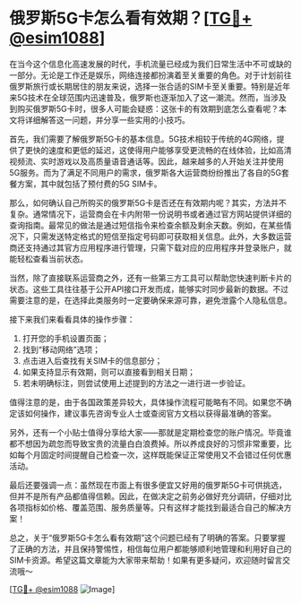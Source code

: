 # 俄罗斯5G卡怎么看有效期？[[TG💪+ @esim1088](https://t.me/s/esim1088)]

在当今这个信息化高速发展的时代，手机流量已经成为我们日常生活中不可或缺的一部分。无论是工作还是娱乐，网络连接都扮演着至关重要的角色。对于计划前往俄罗斯旅行或长期居住的朋友来说，选择一张合适的SIM卡至关重要。特别是近年来5G技术在全球范围内迅速普及，俄罗斯也逐渐加入了这一潮流。然而，当涉及到购买俄罗斯5G卡时，很多人可能会疑惑：这张卡的有效期到底怎么查看呢？本文将详细解答这一问题，并分享一些实用的小技巧。

首先，我们需要了解俄罗斯5G卡的基本信息。5G技术相较于传统的4G网络，提供了更快的速度和更低的延迟，这使得用户能够享受更流畅的在线体验，比如高清视频流、实时游戏以及高质量语音通话等。因此，越来越多的人开始关注并使用5G服务。而为了满足不同用户的需求，俄罗斯各大运营商纷纷推出了各自的5G套餐方案，其中就包括了预付费的5G SIM卡。

那么，如何确认自己所购买的俄罗斯5G卡是否还在有效期内呢？其实，方法并不复杂。通常情况下，运营商会在卡内附带一份说明书或者通过官方网站提供详细的查询指南。最常见的做法是通过短信指令来检查余额及剩余天数。例如，在某些情况下，只需发送特定格式的短信至指定号码即可获取相关信息。此外，大多数运营商还支持通过其官方应用程序进行管理，只需下载对应的应用程序并登录账户，就能轻松查看当前状态。

当然，除了直接联系运营商之外，还有一些第三方工具可以帮助您快速判断卡片的状态。这些工具往往基于公开API接口开发而成，能够实时同步最新的数据。不过需要注意的是，在选择此类服务时一定要确保来源可靠，避免泄露个人隐私信息。

接下来我们来看看具体的操作步骤：
1. 打开您的手机设置页面；
2. 找到“移动网络”选项；
3. 点击进入后查找有关SIM卡的信息部分；
4. 如果支持显示有效期，则可以直接看到相关日期；
5. 若未明确标注，则尝试使用上述提到的方法之一进行进一步验证。

值得注意的是，由于各国政策差异较大，具体操作流程可能略有不同。如果您不确定该如何操作，建议事先咨询专业人士或查阅官方文档以获得最准确的答案。

另外，还有一个小贴士值得分享给大家——那就是定期检查您的账户情况。毕竟谁都不想因为疏忽而导致宝贵的流量白白浪费掉。所以养成良好的习惯非常重要，比如每个月固定时间提醒自己检查一次，这样既能保证正常使用又不会错过任何优惠活动。

最后还要强调一点：虽然现在市面上有很多便宜又好用的俄罗斯5G卡可供挑选，但并不是所有产品都值得信赖。因此，在做决定之前务必做好充分调研，仔细对比各项指标如价格、覆盖范围、服务质量等。只有这样才能找到最适合自己的解决方案！

总之，关于“俄罗斯5G卡怎么看有效期”这个问题已经有了明确的答案。只要掌握了正确的方法，并且保持警惕性，相信每位用户都能够顺利地管理和利用好自己的SIM卡资源。希望这篇文章能为大家带来帮助！如果有更多疑问，欢迎随时留言交流哦～

[[TG💪+ @esim1088](https://t.me/s/esim1088) ![Image](https://i.postimg.cc/4NQfJmqS/Snipaste-2025-05-13-00-14-12.png)]